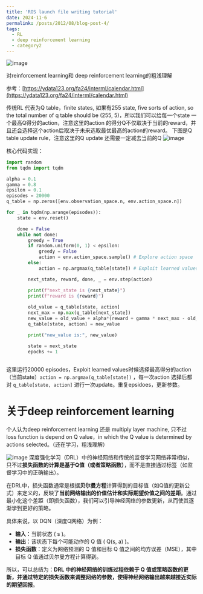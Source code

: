 ```yaml
---
title: 'ROS launch file writing tutorial'
date: 2024-11-6
permalink: /posts/2012/08/blog-post-4/
tags:
  - RL
  - deep reinforcement learning
  - category2
---
```

![image](https://github.com/user-attachments/assets/fd9a3eeb-ca65-4352-8b28-b2d06c580b29)

对reinforcement learning和 deep reinforcement learning的粗浅理解

参考：[https://ydata123.org/fa24/interml/calendar.html](https://ydata123.org/fa24/interml/calendar.html)


传统RL 代表为Q table，finite states,  如果有255 state, five sorts of action, so the total number of q table should be (255, 5)，所以我们可以给每一个state 一个最高Q得分的action，注意这里的action 的得分Q不仅取决于当前的reward，并且还会选择这个action后取决于未来选取最优最高的action的reward。
下图是Q table update rule，注意这里的Q update 还需要一定减去当前的Q
![image](https://github.com/user-attachments/assets/59af04e7-6f48-470b-99ca-adaf7e894703)


核心代码实现：

```python
import random
from tqdm import tqdm

alpha = 0.1
gamma = 0.8
epsilon = 0.1
episodes = 20000
q_table = np.zeros([env.observation_space.n, env.action_space.n])

for _ in tqdm(np.arange(episodes)):
    state = env.reset()

    done = False
    while not done:
        greedy = True
        if random.uniform(0, 1) < epsilon:
            greedy = False
            action = env.action_space.sample() # Explore action space
        else:
            action = np.argmax(q_table[state]) # Exploit learned values

        next_state, reward, done, _ = env.step(action)

        print(f"next_state is {next_state}")
        print(f"reward is {reward}")
        
        old_value = q_table[state, action]
        next_max = np.max(q_table[next_state])
        new_value = old_value + alpha*(reward + gamma * next_max - old_value)
        q_table[state, action] = new_value

        print("new_value is:", new_value)

        state = next_state
        epochs += 1
        

```
这里运行20000 episodes，Exploit learned values时候选择最高得分的action（当前state）`action = np.argmax(q_table[state])` ，每一次action 选择后都对  `q_table[state, action]`  进行一次update。重复epsidoes，更新参数。

# 关于deep reinforcement learning

个人认为deep reinforcement learning 还是 multiply layer machine, 只不过 loss function is depend on Q value，in which the Q value is determined by actions selected。（还在学习，粗浅理解）

![image](https://github.com/user-attachments/assets/5d51d7dc-e42d-4cd6-a6a3-1f4a31279bae)
深度强化学习（DRL）中的神经网络和传统的监督学习网络非常相似，只不过**损失函数的计算是基于Q值（或者策略函数）**，而不是直接通过标签（如监督学习中的正确输出）。

在DRL中，损失函数通常是根据**贝尔曼方程**计算得到的目标值（如Q值的更新公式）来定义的，反映了**当前网络输出的价值估计和实际期望价值之间的差距**。通过最小化这个差距（即损失函数），我们可以引导神经网络的参数更新，从而使其逐渐学到更好的策略。

具体来说，以 DQN（深度Q网络）为例：
- **输入**：当前状态 \( s \)。
- **输出**：该状态下每个可能动作的 Q 值 \( Q(s, a) \)。
- **损失函数**：定义为网络预测的 Q 值和目标 Q 值之间的均方误差（MSE），其中目标 Q 值通过贝尔曼方程计算得到。

所以，可以总结为：**DRL 中的神经网络的训练过程依赖于 Q 值或策略函数的更新，并通过特定的损失函数来调整网络的参数，使得神经网络输出越来越接近实际的期望回报**。
